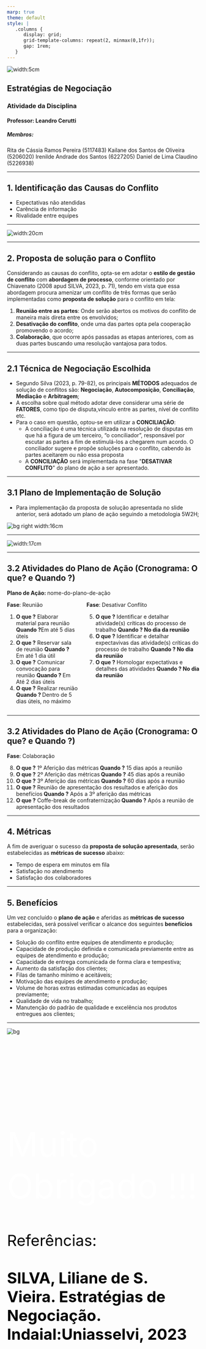 ```yaml
---
marp: true
theme: default
style: |
   .columns {
      display: grid;
      grid-template-columns: repeat(2, minmax(0,1fr));
      gap: 1rem;
   }
---
```

<style scoped>
section {
  display: flex;
  flex-direction: column;
  justify-content: center;
  text-align: center;
}
</style>

![width:5cm](./logo_uniasselvi-preto.png)

## Estratégias de Negociação

### Atividade da Disciplina

#### Professor: Leandro Cerutti

##### Membros:

Rita de Cássia Ramos Pereira (5117483)
Kailane dos Santos de Oliveira (5206020)
Irenilde Andrade dos Santos (6227205)
Daniel de Lima Claudino (5226938)

---

## 1. Identificação das Causas do Conflito

- Expectativas não atendidas
- Carência de informação
- Rivalidade entre equipes

---
<style scoped>
section {
  display: flex;
  flex-direction: column;
  justify-content: center;
  text-align: center;
}
</style>

![width:20cm](./slide1.png)

---
## 2. Proposta de solução para o Conflito

Considerando as causas do conflito, opta-se em adotar o **estilo de gestão de conflito** com **abordagem de processo**, conforme orientado por Chiavenato (2008 apud SILVA, 2023, p. 71), tendo em vista que essa abordagem procura amenizar um conflito de três formas que serão implementadas como **proposta de solução** para o conflito em tela:

1) **Reunião entre as partes**: Onde serão abertos os motivos do conflito de maneira mais direta entre os envolvidos;
2) **Desativação do conflito**, onde uma das partes opta pela cooperação promovendo o acordo;
3) **Colaboração**, que ocorre após passadas as etapas anteriores, com as duas partes buscando uma resolução vantajosa para todos.

---
## 2.1 Técnica de Negociação Escolhida

- Segundo Silva (2023, p. 79-82), os principais **MÉTODOS** adequados de solução de conflitos são: **Negociação**, **Autocomposição**, **Conciliação**, **Mediação** e **Arbitragem**;
- A escolha sobre qual método adotar deve considerar uma série de **FATORES**, como tipo de disputa,vínculo entre as partes, nível de conflito etc.
- Para o caso em questão, optou-se em utilizar a **CONCILIAÇÃO**:
  - A conciliação é uma técnica utilizada na resolução de disputas em que há a figura de um terceiro, “o conciliador”, responsável por escutar as partes a fim de estimulá-los a chegarem num acordo. O conciliador sugere e propõe soluções para o conflito, cabendo às partes aceitarem ou não essa proposta
  - A **CONCILIAÇÃO** será implementada na fase "**DESATIVAR CONFLITO**" do plano de ação a ser apresentado.

---

## 3.1 Plano de Implementação de Solução

- Para implementação da proposta de solução apresentada no slide anterior, será adotado um plano de ação seguindo a metodologia 5W2H;

![bg right width:16cm](./5w2h.jpg)

---
<style scoped>
section {
  display: flex;
  flex-direction: column;
  justify-content: center;
  text-align: center;
}
</style>

![width:17cm](./slide3.png)

---
## 3.2 Atividades do Plano de Ação (Cronograma: O que? e Quando ?)

<b>Plano de Ação: </b> nome-do-plano-de-ação

<div class="columns">
<div>
<b>Fase</b>: Reunião
<ol>
<li> <b>O que ?</b> Elaborar material para reunião  <b> Quando ?</b>Em até 5 dias úteis</li>
<li> <b>O que ?</b> Reservar sala de reunião <b> Quando ?</b> Em até 1 dia útil</li>
<li> <b>O que ?</b> Comunicar convocação para reunião <b>Quando ? </b> Em Até 2 dias úteis</li>
<li> <b>O que ?</b> Realizar reunião <b>Quando ? </b> Dentro de 5 dias úteis, no máximo</li>
</ol>
</div>
<div>
<b>Fase</b>: Desativar Conflito
<ol start="5">
<li> <b>O que ?</b> Identificar e detalhar atividade(s) críticas do processo de trabalho <b>Quando ? No dia da reunião </b></li>
<li> <b>O que ?</b> Identificar e detalhar expectavivas das atividade(s) críticas do processo de trabalho <b>Quando ? No dia da reunião </b></li>
<li> <b>O que ?</b> Homologar expectativas e detalhes das atividades <b>Quando ? No dia da reunião</b></li>
</ol>
</div>
</div>

---
## 3.2 Atividades do Plano de Ação (Cronograma: O que? e Quando ?)

<b>Fase</b>: Colaboração
<ol start="8">
<li> <b>O que ?</b> 1º Aferição das métricas<b> Quando ?</b> 15 dias após a reunião</li>
<li> <b>O que ?</b> 2º Aferição das métricas<b> Quando ?</b> 45 dias após a reunião</li>
<li> <b>O que ?</b> 3º Aferição das métricas<b> Quando ?</b> 60 dias após a reunião</li>
<li> <b>O que ?</b> Reunião de apresentação dos resultados e aferição dos benefícios<b> Quando ?</b> Após a 3º aferição das métricas</li>
<li> <b>O que ?</b> Coffe-break de confraternização<b> Quando ?</b> Após a reunião de apresentação dos resultados</li>
</ol>
</div>

---

## 4. Métricas

A fim de averiguar o sucesso da **proposta de solução apresentada**, serão estabelecidas as **métricas de sucesso** abaixo:

- Tempo de espera em minutos em fila
- Satisfação no atendimento
- Satisfação dos colaboradores

---

## 5. Benefícios

Um vez concluído o **plano de ação** e aferidas as **métricas de sucesso** estabelecidas, será possível verificar o alcance dos seguintes **benefícios** para a organização:

- Solução do conflito entre equipes de atendimento e produção;
- Capacidade de produção definida e comunicada previamente entre as equipes de atendimento e produção;
- Capacidade de entrega comunicada de forma clara e tempestiva;
- Aumento da satisfação dos clientes;
- Filas de tamanho mínimo e aceitáveis;
- Motivação das equipes de atendimento e produção;
- Volume de horas extras estimadas comunicadas as equipes previamente;
- Qualidade de vida no trabalho;
- Manutenção do padrão de qualidade e excelência nos produtos entregues aos clientes;

---

<style scoped>
section {
  display: flex;
  flex-direction: column;
  justify-content: center;
  text-align: center;
}
</style>

![bg](./obrigado.jpg)


<span style="color: white; font-size: 90px"><br><br>Muito Obrigado !!!</span>

<span style="color: black; font-size: 40px"><br>Referências: <br><br><b>SILVA, Liliane de S. Vieira. **Estratégias de Negociação**. Indaial:Uniasselvi, 2023</b></span>
